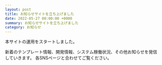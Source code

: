 ```yaml
---
layout: post
title: お知らせサイトを立ち上げました
date: 2022-05-27 00:00:00 +0000
summary: お知らせサイトを立ち上げました
category: お知らせ
---
```


本サイトの運用をスタートしました。

新着のテンプレート情報、開発情報、システム稼働状況、その他お知らせを発信していきます。
各SNSページと合わせてご覧ください。